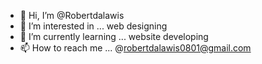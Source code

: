 - 👋 Hi, I’m @Robertdalawis
- 👀 I’m interested in ... web designing
- 🌱 I’m currently learning ... website developing
- 📫 How to reach me ... @robertdalawis0801@gmail.com

<!---
Robertdalawis/Robertdalawis is a ✨ special ✨ repository because its `README.md` (this file) appears on your GitHub profile.
You can click the Preview link to take a look at your changes.
--->
